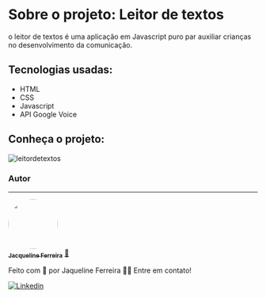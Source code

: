 # Sobre o projeto: Leitor de textos 

o leitor de textos é uma aplicação em Javascript puro par auxiliar crianças no desenvolvimento da comunicação.

## Tecnologias usadas:

* HTML 
* CSS
* Javascript
* API Google Voice


## Conheça o projeto:
![leitordetextos](https://user-images.githubusercontent.com/64090350/157746688-e749914d-1fe5-46f2-96d5-ccd95d76e62a.jpg)


### Autor
---

<a href="https://augecode.com/">
 <img style="border-radius: 50%;" src="https://avatars.githubusercontent.com/jacqueline-dev" width="100px;" alt=""/>
 <br />
 <sub><b>Jacqueline Ferreira</b></sub></a> <a href="https://augecode.com/" title="Augecode">🚀</a>


Feito com 💜 por Jaqueline Ferreira 👋🏽 Entre em contato!

[![Linkedin](https://img.shields.io/badge/Meu%20Perfil-Linkdin-blueviolet)](https://www.linkedin.com/in/jacqueline-ferreira-a152761a5/)

